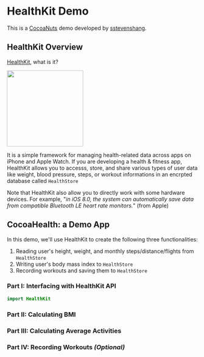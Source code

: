 # HealthKit Demo

This is a [CocoaNuts](https://sites.google.com/site/cocoanutsios/home) demo developed by [sstevenshang](https://github.com/sstevenshang).

## HealthKit Overview

[HealthKit](https://developer.apple.com/documentation/healthkit), what is it?

<img src="https://cdn.macrumors.com/article-new/2014/09/healthkit-logo.png" width="200"/>

It is a simple framework for managing health-related data across apps on iPhone and Apple Watch. If you are developing a health & fitness app, HealthKit allows you to accesss, store, and share various types of user data like weight, blood pressure, steps, or workout informations in an encrpted database called `HealthStore`

Note that HealthKit also allow you to directly work with some hardware devices. For example, "*in iOS 8.0, the system can automatically save data from compatible Bluetooth LE heart rate monitors.*" (from Apple)

## CocoaHealth: a Demo App

In this demo, we'll use HealthKit to create the following three functionalities:

1) Reading user's height, weight, and monthly steps/distance/flights from `HealthStore`
2) Writing user's body mass index to `HealthStore`
3) Recording workouts and saving them to `HealthStore`

### Part I: Interfacing with HealthKit API

```swift
import HealthKit
```

### Part II: Calculating BMI

### Part III: Calculating Average Activities

### Part IV: Recording Workouts *(Optional)*
